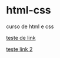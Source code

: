 # html-css
 curso de html e css

<a href="https://j0el-santos.github.io/html-css/aula1/aula1.html">teste de link</a>

<a href="https://j0el-santos.github.io/html-css/aula2/android.html"> teste link 2</a>